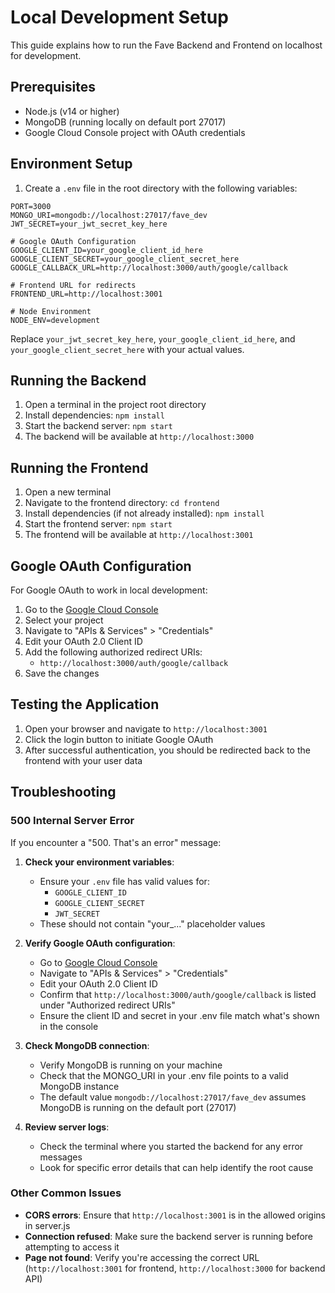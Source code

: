 # Local Development Setup

This guide explains how to run the Fave Backend and Frontend on localhost for development.

## Prerequisites

- Node.js (v14 or higher)
- MongoDB (running locally on default port 27017)
- Google Cloud Console project with OAuth credentials

## Environment Setup

1. Create a `.env` file in the root directory with the following variables:
```
PORT=3000
MONGO_URI=mongodb://localhost:27017/fave_dev
JWT_SECRET=your_jwt_secret_key_here

# Google OAuth Configuration
GOOGLE_CLIENT_ID=your_google_client_id_here
GOOGLE_CLIENT_SECRET=your_google_client_secret_here
GOOGLE_CALLBACK_URL=http://localhost:3000/auth/google/callback

# Frontend URL for redirects
FRONTEND_URL=http://localhost:3001

# Node Environment
NODE_ENV=development
```

Replace `your_jwt_secret_key_here`, `your_google_client_id_here`, and `your_google_client_secret_here` with your actual values.

## Running the Backend

1. Open a terminal in the project root directory
2. Install dependencies: `npm install`
3. Start the backend server: `npm start`
4. The backend will be available at `http://localhost:3000`

## Running the Frontend

1. Open a new terminal
2. Navigate to the frontend directory: `cd frontend`
3. Install dependencies (if not already installed): `npm install`
4. Start the frontend server: `npm start`
5. The frontend will be available at `http://localhost:3001`

## Google OAuth Configuration

For Google OAuth to work in local development:

1. Go to the [Google Cloud Console](https://console.cloud.google.com/)
2. Select your project
3. Navigate to "APIs & Services" > "Credentials"
4. Edit your OAuth 2.0 Client ID
5. Add the following authorized redirect URIs:
   - `http://localhost:3000/auth/google/callback`
6. Save the changes

## Testing the Application

1. Open your browser and navigate to `http://localhost:3001`
2. Click the login button to initiate Google OAuth
3. After successful authentication, you should be redirected back to the frontend with your user data

## Troubleshooting

### 500 Internal Server Error
If you encounter a "500. That's an error" message:

1. **Check your environment variables**:
   - Ensure your `.env` file has valid values for:
     - `GOOGLE_CLIENT_ID`
     - `GOOGLE_CLIENT_SECRET`
     - `JWT_SECRET`
   - These should not contain "your_..." placeholder values

2. **Verify Google OAuth configuration**:
   - Go to [Google Cloud Console](https://console.cloud.google.com/)
   - Navigate to "APIs & Services" > "Credentials"
   - Edit your OAuth 2.0 Client ID
   - Confirm that `http://localhost:3000/auth/google/callback` is listed under "Authorized redirect URIs"
   - Ensure the client ID and secret in your .env file match what's shown in the console

3. **Check MongoDB connection**:
   - Verify MongoDB is running on your machine
   - Check that the MONGO_URI in your .env file points to a valid MongoDB instance
   - The default value `mongodb://localhost:27017/fave_dev` assumes MongoDB is running on the default port (27017)

4. **Review server logs**:
   - Check the terminal where you started the backend for any error messages
   - Look for specific error details that can help identify the root cause

### Other Common Issues

- **CORS errors**: Ensure that `http://localhost:3001` is in the allowed origins in server.js
- **Connection refused**: Make sure the backend server is running before attempting to access it
- **Page not found**: Verify you're accessing the correct URL (`http://localhost:3001` for frontend, `http://localhost:3000` for backend API)